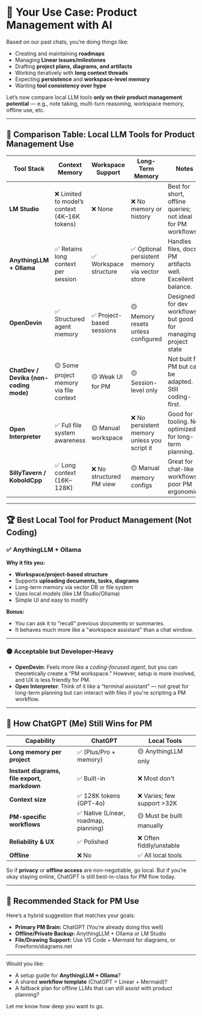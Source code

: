 # 🎯 Your Use Case: Product Management with AI

Based on our past chats, you’re doing things like:

* Creating and maintaining **roadmaps**
* Managing **Linear issues/milestones**
* Drafting **project plans, diagrams, and artifacts**
* Working iteratively with **long context threads**
* Expecting **persistence** and **workspace-level memory**
* Wanting **tool consistency over hype**

Let’s now compare local LLM tools **only on their product management potential** — e.g., note taking, multi-turn reasoning, workspace memory, offline use, etc.

---

## 🧠 Comparison Table: Local LLM Tools for Product Management Use

| Tool Stack                             | Context Memory                               | Workspace Support        | Long-Term Memory                              | Notes                                                           |
| -------------------------------------- | -------------------------------------------- | ------------------------ | --------------------------------------------- | --------------------------------------------------------------- |
| **LM Studio**                          | ❌ Limited to model’s context (4K–16K tokens) | ❌ None                   | ❌ No memory or history                        | Best for short, offline queries; not ideal for PM workflows     |
| **AnythingLLM + Ollama**               | ✅ Retains long context per session           | ✅ Workspace structure    | ✅ Optional persistent memory via vector store | Handles files, docs, PM artifacts well. Excellent balance.      |
| **OpenDevin**                          | ✅ Structured agent memory                    | ✅ Project-based sessions | 🟡 Memory resets unless configured            | Designed for dev workflows, but good for managing project state |
| **ChatDev / Devika (non-coding mode)** | 🟡 Some project memory via file context      | 🟡 Weak UI for PM        | 🟡 Session-level only                         | Not built for PM but can be adapted. Still coding-first.        |
| **Open Interpreter**                   | ✅ Full file system awareness                 | 🟡 Manual workspace      | ❌ No persistent memory unless you script it   | Good for tooling. Not optimized for long-term planning.         |
| **SillyTavern / KoboldCpp**            | ✅ Long context (16K–128K)                    | ❌ No structured PM view  | 🟡 Manual memory configs                      | Great for chat-like workflows, poor PM ergonomics               |

---

## 🏆 Best Local Tool for Product Management (Not Coding)

### ✅ **AnythingLLM + Ollama**

**Why it fits you:**

* **Workspace/project-based structure**
* Supports **uploading documents, tasks, diagrams**
* Long-term memory via vector DB or file system
* Uses local models (like LM Studio/Ollama)
* Simple UI and easy to modify

**Bonus:**

* You can ask it to “recall” previous documents or summaries.
* It behaves much more like a "workspace assistant" than a chat window.

---

### 🟡 Acceptable but Developer-Heavy

* **OpenDevin**: Feels more like a *coding-focused agent*, but you can theoretically create a “PM workspace.” However, setup is more involved, and UX is less friendly for PM.
* **Open Interpreter**: Think of it like a “terminal assistant” — not great for long-term planning but can interact with files if you're scripting a PM workflow.

---

## 🧠 How ChatGPT (Me) Still Wins for PM

| Capability                                  | ChatGPT                              | Local Tools                |
| ------------------------------------------- | ------------------------------------ | -------------------------- |
| **Long memory per project**                 | ✅ (Plus/Pro + memory)                | 🟡 AnythingLLM only        |
| **Instant diagrams, file export, markdown** | ✅ Built-in                           | ❌ Most don't               |
| **Context size**                            | ✅ 128K tokens (GPT-4o)               | ❌ Varies; few support >32K |
| **PM-specific workflows**                   | ✅ Native (Linear, roadmap, planning) | 🟡 Must be built manually  |
| **Reliability & UX**                        | ✅ Polished                           | ❌ Often fiddly/unstable    |
| **Offline**                                 | ❌ No                                 | ✅ All local tools          |

So if **privacy** or **offline access** are non-negotiable, go local.
But if you’re okay staying online, ChatGPT is still best-in-class for PM flow today.

---

## 🚀 Recommended Stack for PM Use

Here’s a hybrid suggestion that matches your goals:

* **Primary PM Brain:** ChatGPT (You’re already doing this well)
* **Offline/Private Backup:** AnythingLLM + Ollama or LM Studio
* **File/Drawing Support:** Use VS Code + Mermaid for diagrams, or Freeform/diagrams.net

---

Would you like:

* A setup guide for **AnythingLLM + Ollama**?
* A shared **workflow template** (ChatGPT + Linear + Mermaid)?
* A fallback plan for offline LLMs that can still assist with product planning?

Let me know how deep you want to go.
